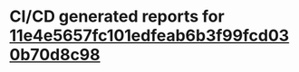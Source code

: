# CI/CD generated reports for [11e4e5657fc101edfeab6b3f99fcd030b70d8c98](https://github.com/hydephp/develop/commit/11e4e5657fc101edfeab6b3f99fcd030b70d8c98)

